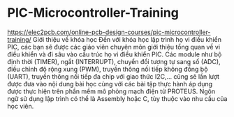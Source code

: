# PIC-Microcontroller-Training
https://elec2pcb.com/online-pcb-design-courses/pic-microcontroller-training/
Giới thiệu về khóa học
Đến với khóa học lập trình họ vi điều khiển PIC, các bạn sẽ được  các giáo viên chuyên môn giới thiệu tổng quan về vi điều khiển và đi sâu vào cấu trúc họ vi điều khiển PIC. Các module như bộ định thời (TIMER), ngắt (INTERRUPT), chuyển đổi tương tự sang số (ADC), điều chỉnh độ rộng xung (PWM), truyền thông nối tiếp không đồng bộ (UART),  truyền thông nối tiếp đa chip với giao thức I2C,… cũng sẽ lần lượt được đưa vào nội dung bài học cùng với các bài tập thực hành áp dụng được thực hiện trên phần mềm mô phỏng mạch điện tử PROTEUS. Ngôn ngữ sử dụng lập trình có thể là Assembly hoặc C, tùy thuộc vào nhu cầu của học viên.
